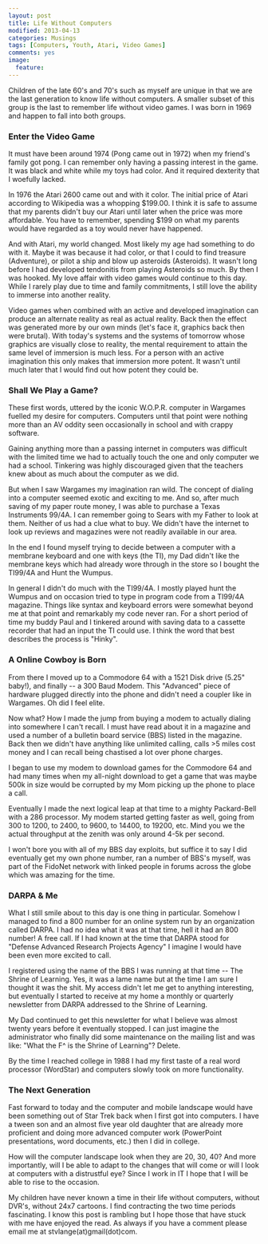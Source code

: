 ```yaml
---
layout: post
title: Life Without Computers
modified: 2013-04-13
categories: Musings
tags: [Computers, Youth, Atari, Video Games]
comments: yes
image:
  feature:
---
```


Children of the late 60's and 70's such as myself are unique in that we are the last generation to know life without computers.  A smaller subset of this group is the last to remember life without video games.  I was born in 1969 and happen to fall into both groups.

### Enter the Video Game
It must have been around 1974 (Pong came out in 1972) when my friend's family got pong.  I can remember only having a passing interest in the game.  It was black and white while my toys had color.  And it required dexterity that I woefully lacked.

In 1976 the Atari 2600 came out and with it color.  The initial price of Atari according to Wikipedia was a whopping $199.00.  I think it is safe to assume that my parents didn't buy our Atari until later when the price was more affordable.  You have to remember, spending $199 on what my parents would have regarded as a toy would never have happened.

And with Atari, my world changed.  Most likely my age had something to do with it.  Maybe it was because it had color, or that I could to find treasure (Adventure), or pilot a ship and blow up asteroids (Asteroids).  It wasn't long before I had developed tendonitis from playing Asteroids so much.  By then I was hooked.  My love affair with video games would continue to this day.  While I rarely play due to time and family commitments, I still love the ability to immerse into another reality.

Video games when combined with an active and developed imagination can produce an alternate reality as real as actual reality.  Back then the effect was generated more by our own minds (let's face it, graphics back then were brutal).  With today's systems and the systems of tomorrow whose graphics are visually close to reality, the mental requirement to attain the same level of immersion is much less.  For a person with an active imagination this only makes that immersion more potent.  It wasn't until much later that I would find out how potent they could be.

### Shall We Play a Game?
These first words, uttered by the iconic W.O.P.R. computer in Wargames fuelled my desire for computers.  Computers until that point were nothing more than an AV oddity seen occasionally in school and with crappy software.

Gaining anything more than a passing internet in computers was difficult with the limited time we had to actually touch the one and only computer we had a school.  Tinkering was highly discouraged given that the teachers knew about as much about the computer as we did.

But when I saw Wargames my imagination ran wild.  The concept of dialing into a computer seemed exotic and exciting to me.  And so, after much saving of my paper route money, I was able to purchase a Texas Instruments 99/4A.  I can remember going to Sears with my Father to look at them.  Neither of us had a clue what to buy.  We didn't have the internet to look up reviews and magazines were not readily available in our area.

In the end I found myself trying to decide between a computer with a membrane keyboard and one with keys (the TI), my Dad didn't like the membrane keys which had already wore through in the store so I bought the TI99/4A and Hunt the Wumpus.

In general I didn't do much with the TI99/4A.  I mostly played hunt the Wumpus and on occasion tried to type in program code from a TI99/4A magazine.  Things like syntax and keyboard errors were somewhat beyond me at that point and remarkably my code never ran.  For a short period of time my buddy Paul and I tinkered around with saving data to a cassette recorder that had an input the TI could use.  I think the word that best describes the process is "Hinky".

### A Online Cowboy is Born
From there I moved up to a Commodore 64 with a 1521 Disk drive (5.25" baby!), and finally -- a 300 Baud Modem.  This "Advanced" piece of hardware plugged directly into the phone and didn't need a coupler like in Wargames.  Oh did I feel elite.

Now what? How I made the jump from buying a modem to actually dialing into somewhere I can't recall.  I must have read about it in a magazine and used a number of a bulletin board service (BBS) listed in the magazine.  Back then we didn't have anything like unlimited calling, calls >5 miles cost money and I can recall being chastised a lot over phone charges.

I began to use my modem to download games for the Commodore 64 and had many times when my all-night download to get a game that was maybe 500k in size would be corrupted by my Mom picking up the phone to place a call.

Eventually I made the next logical leap at that time to a mighty Packard-Bell with a 286 processor.  My modem started getting faster as well, going from 300 to 1200, to 2400, to 9600, to 14400, to 19200, etc.  Mind you we the actual throughput at the zenith was only around 4-5k per second.

I won't bore you with all of my BBS day exploits, but suffice it to say I did eventually get my own phone number, ran a number of BBS's myself, was part of the FidoNet network with linked people in forums across the globe which was amazing for the time.

### DARPA & Me
What I still smile about to this day is one thing in particular.  Somehow I managed to find a 800 number for an online system run by an organization called DARPA.  I had no idea what it was at that time, hell it had an 800 number! A free call. If I had known at the time that DARPA stood for "Defense Advanced Research Projects Agency" I imagine I would have been even more excited to call.

I registered using the name of the BBS I was running at that time -- The Shrine of Learning.  Yes, it was a lame name but at the time I am sure I thought it was the shit.  My access didn't let me get to anything interesting, but eventually I started to receive at my home a monthly or quarterly newsletter from DARPA addressed to the Shrine of Learning.

My Dad continued to get this newsletter for what I believe was almost twenty years before it eventually stopped.  I can just imagine the administrator who finally did some maintenance on the mailing list and was like:  "What the F^$%$ is the Shrine of Learning"?  Delete.

By the time I reached college in 1988 I had my first taste of a real word processor (WordStar) and computers slowly took on more functionality.

### The Next Generation
Fast forward to today and the computer and mobile landscape would have been something out of Star Trek back when I first got into computers.  I have a tween son and an almost five year old daughter that are already more proficient and doing more advanced computer work (PowerPoint presentations, word documents, etc.) then I did in college.

How will the computer landscape look when they are 20, 30, 40?  And more importantly, will I be able to adapt to the changes that will come or will I look at computers with a distrustful eye?  Since I work in IT I hope that I will be able to rise to the occasion.

My children have never known a time in their life without computers, without DVR's, without 24x7 cartoons.  I find contracting the two time periods fascinating.  I know this post is rambling but I hope those that have stuck with me have enjoyed the read.  As always if you have a comment please email me at stvlange(at)gmail(dot)com.
